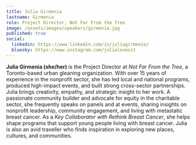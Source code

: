 ```yaml
---
title: Julia Girmenia
lastname: Girmenia
role: Project Director, Not Far From the Tree
image: /assets/images/speakers/girmenia.jpg
published: true
social:
  linkedin: https://www.linkedin.com/in/juliagirmenia/
  bluesky: https://www.instagram.com/julialovesit
---
```


**Julia Girmenia (she/her)** is the Project Director at *Not Far From the Tree*, a Toronto-based urban gleaning organization. With over 15 years of experience in the nonprofit sector, she has led local and national programs, produced high-impact events, and built strong cross-sector partnerships. Julia brings creativity, empathy, and strategic insight to her work. A passionate community builder and advocate for equity in the charitable sector, she frequently speaks on panels and at events, sharing insights on nonprofit leadership, community engagement, and living with metastatic breast cancer. As a *Key Collaborator with Rethink Breast Cancer*, she helps shape programs that support young people living with breast cancer. Julia is also an avid traveller who finds inspiration in exploring new places, cultures, and communities.
